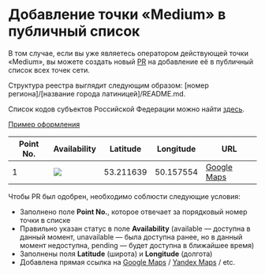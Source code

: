 # Добавление точки «Medium» в публичный список

В том случае, если вы уже являетесь оператором действующей точки «Medium», вы можете создать новый [PR](https://github.com/medium-isp/medium/pulls) на добавление её в публичный список всех точек сети.

Структура реестра выглядит следующим образом: [номер региона]/[название города латиницей]/README.md.

Список кодов субъектов Российской Федерации можно найти [здесь](https://ru.wikipedia.org/wiki/%D0%9A%D0%BE%D0%B4%D1%8B_%D1%81%D1%83%D0%B1%D1%8A%D0%B5%D0%BA%D1%82%D0%BE%D0%B2_%D0%A0%D0%BE%D1%81%D1%81%D0%B8%D0%B9%D1%81%D0%BA%D0%BE%D0%B9_%D0%A4%D0%B5%D0%B4%D0%B5%D1%80%D0%B0%D1%86%D0%B8%D0%B8).

[Пример оформления](https://pastebin.com/raw/41MMD4Km)

| Point No. | Availability | Latitude  | Longitude | URL
| --------- | ------------ | --------- | --------- | ---
| 1         | ![](https://img.shields.io/badge/status-available-success.svg)            | 53.211639 | 50.157554 | [Google Maps](https://www.google.com/maps/place/53°12'41.9"N+50°09'27.2"E)

Чтобы PR был одобрен, необходимо соблюсти следующие условия:

* Заполнено поле **Point No.**, которое отвечает за порядковый номер точки в списке
* Правильно указан статус в поле **Availability** (available — доступна в данный момент, unavailable — была доступна ранее, но в данный момент недоступна, pending — будет доступна в ближайшее время)
* Заполнены поля **Latitude** (широта) и **Longitude** (долгота)
* Добавлена прямая ссылка на [Google Maps](https://maps.google.com) / [Yandex Maps](https://maps.yandex.ru) / etc.
